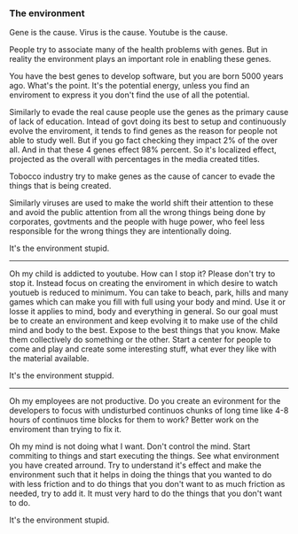 ### The environment

Gene is the cause.
Virus is the cause.
Youtube is the cause.

People try to associate many of the health problems with genes. But in reality the environment plays an important role in enabling these genes.

You have the best genes to develop software, but you are born 5000 years ago. What's the point. It's the potential energy, unless you find an enviroment to express it you don't find the use of all the potential. 

Similarly to evade the real cause people use the genes as the primary cause of lack of education. Intead of govt doing its best to setup and continuously evolve the enviroment, it tends to find genes as the reason for people not able to study well. But if you go fact checking they impact 2% of the over all. And in that these 4 genes effect 98% percent. So it's localized effect, projected as the overall with percentages in the media created titles.

Tobocco industry try to make genes as the cause of cancer to evade the things that is being created.

Similarly viruses are used to make the world shift their attention to these and avoid the public attention from all the wrong things being done by corporates, govtments and the people with huge power, who feel less responsible for the wrong things they are intentionally doing.

It's the environment stupid.

---

Oh my child is addicted to youtube. How can I stop it? Please don't try to stop it. Instead focus on creating the enviroment in which desire to watch youtueb is reduced to minimum. You can take to beach, park, hills and many games which can make you fill with full using your body and mind. Use it or losse it applies to mind, body and everything in general. So our goal must be to create an environment and keep evolving it to make use of the child mind and body to the best. Expose to the best things that you know. Make them collectively do something or the other. Start a center for people to come and play and create some interesting stuff, what ever they like with the material available.

It's the environment stuppid.

---

Oh my employees are not productive. Do you create an evironment for the developers to focus with undisturbed continuos chunks of long time like 4-8 hours of continuos time blocks for them to work? Better work on the enviroment than trying to fix it.

Oh my mind is not doing what I want. Don't control the mind. Start commiting to things and start executing the things. See what environment you have created arround. Try to understand it's effect and make the environment such that it helps in doing the things that you wanted to do with less friction and to do things that you don't want to as much friction as needed, try to add it. It must very hard to do the things that you don't want to do.

It's the environment stupid.

